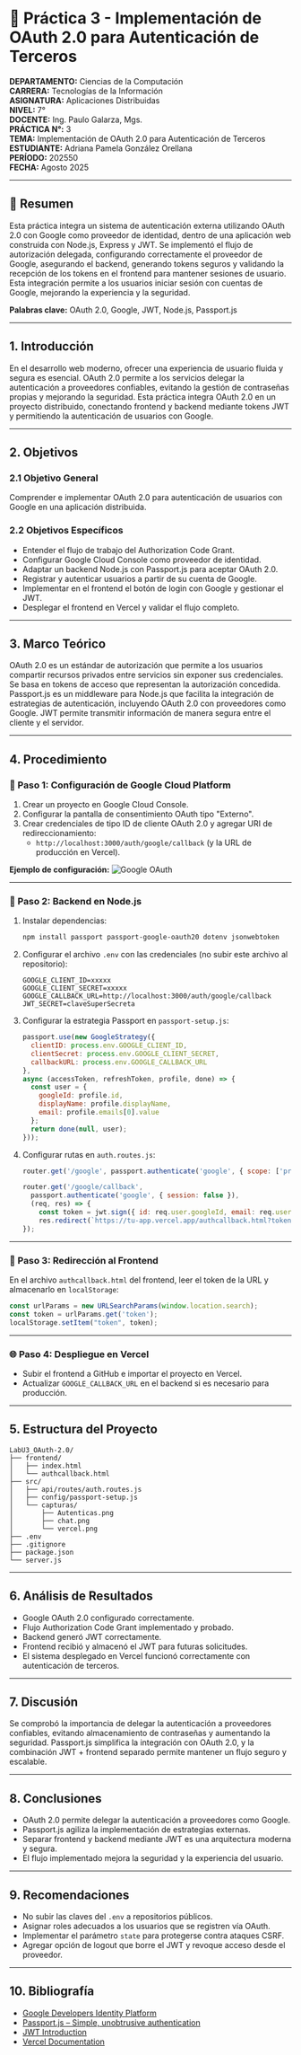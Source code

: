# 🧪 Práctica 3 - Implementación de OAuth 2.0 para Autenticación de Terceros

**DEPARTAMENTO:** Ciencias de la Computación  
**CARRERA:** Tecnologías de la Información  
**ASIGNATURA:** Aplicaciones Distribuidas  
**NIVEL:** 7°  
**DOCENTE:** Ing. Paulo Galarza, Mgs.  
**PRÁCTICA N°:** 3  
**TEMA:** Implementación de OAuth 2.0 para Autenticación de Terceros  
**ESTUDIANTE:** Adriana Pamela González Orellana  
**PERÍODO:** 202550  
**FECHA:** Agosto 2025  

---

## 📄 Resumen

Esta práctica integra un sistema de autenticación externa utilizando OAuth 2.0 con Google como proveedor de identidad, dentro de una aplicación web construida con Node.js, Express y JWT. Se implementó el flujo de autorización delegada, configurando correctamente el proveedor de Google, asegurando el backend, generando tokens seguros y validando la recepción de los tokens en el frontend para mantener sesiones de usuario. Esta integración permite a los usuarios iniciar sesión con cuentas de Google, mejorando la experiencia y la seguridad.

**Palabras clave:** OAuth 2.0, Google, JWT, Node.js, Passport.js

---

## 1. Introducción

En el desarrollo web moderno, ofrecer una experiencia de usuario fluida y segura es esencial. OAuth 2.0 permite a los servicios delegar la autenticación a proveedores confiables, evitando la gestión de contraseñas propias y mejorando la seguridad. Esta práctica integra OAuth 2.0 en un proyecto distribuido, conectando frontend y backend mediante tokens JWT y permitiendo la autenticación de usuarios con Google.

---

## 2. Objetivos

### 2.1 Objetivo General
Comprender e implementar OAuth 2.0 para autenticación de usuarios con Google en una aplicación distribuida.

### 2.2 Objetivos Específicos
- Entender el flujo de trabajo del Authorization Code Grant.
- Configurar Google Cloud Console como proveedor de identidad.
- Adaptar un backend Node.js con Passport.js para aceptar OAuth 2.0.
- Registrar y autenticar usuarios a partir de su cuenta de Google.
- Implementar en el frontend el botón de login con Google y gestionar el JWT.
- Desplegar el frontend en Vercel y validar el flujo completo.

---

## 3. Marco Teórico

OAuth 2.0 es un estándar de autorización que permite a los usuarios compartir recursos privados entre servicios sin exponer sus credenciales. Se basa en tokens de acceso que representan la autorización concedida. Passport.js es un middleware para Node.js que facilita la integración de estrategias de autenticación, incluyendo OAuth 2.0 con proveedores como Google. JWT permite transmitir información de manera segura entre el cliente y el servidor.

---

## 4. Procedimiento

### 🔐 Paso 1: Configuración de Google Cloud Platform

1. Crear un proyecto en Google Cloud Console.
2. Configurar la pantalla de consentimiento OAuth tipo "Externo".
3. Crear credenciales de tipo ID de cliente OAuth 2.0 y agregar URI de redireccionamiento:
   - `http://localhost:3000/auth/google/callback` (y la URL de producción en Vercel).

**Ejemplo de configuración:**
![Google OAuth](src/capturas/google_oauth.png)

---

### 🚀 Paso 2: Backend en Node.js

1. Instalar dependencias:
   ```bash
   npm install passport passport-google-oauth20 dotenv jsonwebtoken
   ```
2. Configurar el archivo `.env` con las credenciales (no subir este archivo al repositorio):
   ```
   GOOGLE_CLIENT_ID=xxxxx
   GOOGLE_CLIENT_SECRET=xxxxx
   GOOGLE_CALLBACK_URL=http://localhost:3000/auth/google/callback
   JWT_SECRET=claveSuperSecreta
   ```
3. Configurar la estrategia Passport en `passport-setup.js`:
   ```js
   passport.use(new GoogleStrategy({
     clientID: process.env.GOOGLE_CLIENT_ID,
     clientSecret: process.env.GOOGLE_CLIENT_SECRET,
     callbackURL: process.env.GOOGLE_CALLBACK_URL
   },
   async (accessToken, refreshToken, profile, done) => {
     const user = {
       googleId: profile.id,
       displayName: profile.displayName,
       email: profile.emails[0].value
     };
     return done(null, user);
   }));
   ```
4. Configurar rutas en `auth.routes.js`:
   ```js
   router.get('/google', passport.authenticate('google', { scope: ['profile', 'email'] }));

   router.get('/google/callback',
     passport.authenticate('google', { session: false }),
     (req, res) => {
       const token = jwt.sign({ id: req.user.googleId, email: req.user.email }, process.env.JWT_SECRET);
       res.redirect(`https://tu-app.vercel.app/authcallback.html?token=${token}`);
   });
   ```

---

### 💬 Paso 3: Redirección al Frontend

En el archivo `authcallback.html` del frontend, leer el token de la URL y almacenarlo en `localStorage`:

```js
const urlParams = new URLSearchParams(window.location.search);
const token = urlParams.get('token');
localStorage.setItem("token", token);
```

---

### 🌐 Paso 4: Despliegue en Vercel

- Subir el frontend a GitHub e importar el proyecto en Vercel.
- Actualizar `GOOGLE_CALLBACK_URL` en el backend si es necesario para producción.

---

## 5. Estructura del Proyecto

```
LabU3_OAuth-2.0/
├── frontend/
│   ├── index.html
│   └── authcallback.html
├── src/
│   ├── api/routes/auth.routes.js
│   ├── config/passport-setup.js
│   └── capturas/
│       ├── Autenticas.png
│       ├── chat.png
│       └── vercel.png
├── .env
├── .gitignore
├── package.json
└── server.js
```

---

## 6. Análisis de Resultados

- Google OAuth 2.0 configurado correctamente.
- Flujo Authorization Code Grant implementado y probado.
- Backend generó JWT correctamente.
- Frontend recibió y almacenó el JWT para futuras solicitudes.
- El sistema desplegado en Vercel funcionó correctamente con autenticación de terceros.

---

## 7. Discusión

Se comprobó la importancia de delegar la autenticación a proveedores confiables, evitando almacenamiento de contraseñas y aumentando la seguridad. Passport.js simplifica la integración con OAuth 2.0, y la combinación JWT + frontend separado permite mantener un flujo seguro y escalable.

---

## 8. Conclusiones

- OAuth 2.0 permite delegar la autenticación a proveedores como Google.
- Passport.js agiliza la implementación de estrategias externas.
- Separar frontend y backend mediante JWT es una arquitectura moderna y segura.
- El flujo implementado mejora la seguridad y la experiencia del usuario.

---

## 9. Recomendaciones

- No subir las claves del `.env` a repositorios públicos.
- Asignar roles adecuados a los usuarios que se registren vía OAuth.
- Implementar el parámetro `state` para protegerse contra ataques CSRF.
- Agregar opción de logout que borre el JWT y revoque acceso desde el proveedor.

---

## 10. Bibliografía

- [Google Developers Identity Platform](https://developers.google.com/identity)
- [Passport.js – Simple, unobtrusive authentication](https://www.passportjs.org/)
- [JWT Introduction](https://jwt.io/introduction)
- [Vercel Documentation](https://vercel.com/docs)